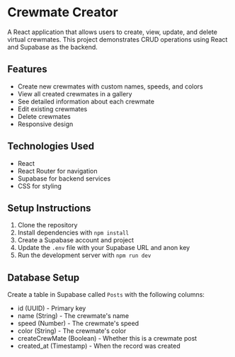 # Crewmate Creator

A React application that allows users to create, view, update, and delete virtual crewmates. This project demonstrates CRUD operations using React and Supabase as the backend.

## Features

- Create new crewmates with custom names, speeds, and colors
- View all created crewmates in a gallery
- See detailed information about each crewmate
- Edit existing crewmates
- Delete crewmates
- Responsive design

## Technologies Used

- React
- React Router for navigation
- Supabase for backend services
- CSS for styling

## Setup Instructions

1. Clone the repository
2. Install dependencies with `npm install`
3. Create a Supabase account and project
4. Update the `.env` file with your Supabase URL and anon key
5. Run the development server with `npm run dev`

## Database Setup

Create a table in Supabase called `Posts` with the following columns:

- id (UUID) - Primary key
- name (String) - The crewmate's name
- speed (Number) - The crewmate's speed
- color (String) - The crewmate's color
- createCrewMate (Boolean) - Whether this is a crewmate post
- created_at (Timestamp) - When the record was created
